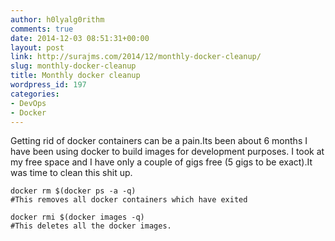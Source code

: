 ```yaml
---
author: h0lyalg0rithm
comments: true
date: 2014-12-03 08:51:31+00:00
layout: post
link: http://surajms.com/2014/12/monthly-docker-cleanup/
slug: monthly-docker-cleanup
title: Monthly docker cleanup
wordpress_id: 197
categories:
- DevOps
- Docker
---
```


Getting rid of docker containers can be a pain.Its been about 6 months I have been using docker to build images for development purposes.
I took at my free space and I have only a couple of gigs free (5 gigs to be exact).It was time to clean this shit up.

    
    docker rm $(docker ps -a -q)
    #This removes all docker containers which have exited
    
    docker rmi $(docker images -q)
    #This deletes all the docker images.



